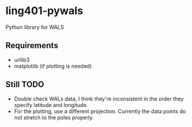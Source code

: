 ling401-pywals
==============

Python library for WALS


Requirements
------------

- urllib3
- matplotlib (if plotting is needed)


Still TODO
----------

- Double check WALs data, I think they're inconsistent in the order they specify latitude and longitude.
- For the plotting, use a different projection. Currently the data points do not stretch to the poles properly.